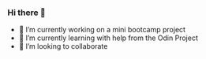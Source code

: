 ### Hi there 👋
- 🔭 I’m currently working on a mini bootcamp project
- 🌱 I’m currently learning with help from the Odin Project
- 👯 I’m looking to collaborate
